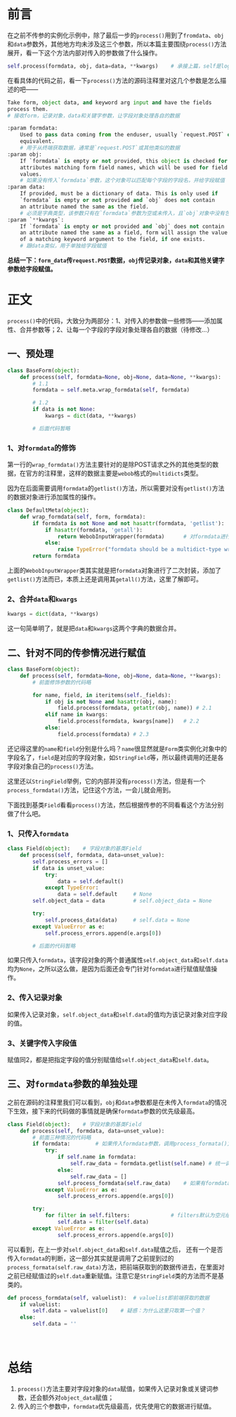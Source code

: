 # 前言

​	在之前不传参的实例化示例中，除了最后一步的`process()`用到了`fromdata`、`obj`和`data`参数外，其他地方均未涉及这三个参数，所以本篇主要围绕`process()`方法展开，看一下这个方法内部对传入的参数做了什么操作。

```python
self.process(formdata, obj, data=data, **kwargs)	# 承接上篇，self是login_form对象
```

​	在看具体的代码之前，看一下`process()`方法的源码注释里对这几个参数是怎么描述的吧——

```python
Take form, object data, and keyword arg input and have the fields
process them.
# 接收form，记录对象，data和关键字参数，让字段对象处理各自的数据

:param formdata:
	Used to pass data coming from the enduser, usually `request.POST` or
	equivalent.
    # 用于从终端获取数据，通常是`request.POST`或其他类似的数据
:param obj:
	If `formdata` is empty or not provided, this object is checked for
	attributes matching form field names, which will be used for field
	values.
    # 如果没有传入`formdata`参数，这个对象可以匹配每个字段的字段名，并给字段赋值
:param data:
	If provided, must be a dictionary of data. This is only used if
	`formdata` is empty or not provided and `obj` does not contain
	an attribute named the same as the field.
    # 必须是字典类型，该参数只有在`formdata`参数为空或未传入，且`obj`对象中没有包含跟字段名相同的属性时才起作用
:param `**kwargs`:
	If `formdata` is empty or not provided and `obj` does not contain
	an attribute named the same as a field, form will assign the value
	of a matching keyword argument to the field, if one exists.
    # 跟data类似，用于单独给字段赋值
```

​	**总结一下：`form_data`传`request.POST`数据，`obj`传记录对象，`data`和其他关键字参数给字段赋值。**



# 正文	

​	`process()`中的代码，大致分为两部分：1、对传入的参数做一些修饰——添加属性、合并参数等；2、让每一个字段的字段对象处理各自的数据（待修改...）

## 一、预处理

```python
class BaseForm(object):
    def process(self, formdata=None, obj=None, data=None, **kwargs):
        # 1.1
        formdata = self.meta.wrap_formdata(self, formdata)

        # 1.2
        if data is not None:
            kwargs = dict(data, **kwargs)

        # 后面代码暂略
```

### 1、对`formdata`的修饰

​	第一行的`wrap_formdata()`方法主要针对的是除POST请求之外的其他类型的数据，在官方的注释里，这样的数据主要是`webob`格式的`multidicts`类型。

​	因为在后面需要调用`formdata`的`getlist()`方法，所以需要对没有`getlist()`方法的数据对象进行添加属性的操作。

```python
class DefaultMeta(object):
    def wrap_formdata(self, form, formdata):
        if formdata is not None and not hasattr(formdata, 'getlist'):
            if hasattr(formdata, 'getall'):
                return WebobInputWrapper(formdata)		# 对formdata进行二次封装
            else:
                raise TypeError("formdata should be a multidict-type wrapper that supports the 					'getlist' method")
        return formdata
```

​	上面的`WebobInputWrapper`类其实就是把`formdata`对象进行了二次封装，添加了`getlist()`方法而已，本质上还是调用其`getall()`方法，这里了解即可。

### 2、合并`data`和`kwargs`

```python
kwargs = dict(data, **kwargs)
```

​	这一句简单明了，就是把`data`和`kwargs`这两个字典的数据合并。



## 二、针对不同的传参情况进行赋值

```python
class BaseForm(object):
    def process(self, formdata=None, obj=None, data=None, **kwargs):
        # 前面修饰参数的代码略

        for name, field, in iteritems(self._fields):
            if obj is not None and hasattr(obj, name):
                field.process(formdata, getattr(obj, name))	# 2.1
            elif name in kwargs:
                field.process(formdata, kwargs[name])	# 2.2
            else:
                field.process(formdata)	# 2.3
```

​	还记得这里的`name`和`field`分别是什么吗？`name`很显然就是`Form`类实例化对象中的字段名了，`field`是对应的字段对象，如`StringField`等，所以最终调用的还是各字段对象自己的`process()`方法。

​	这里还以`StringField`举例，它的内部并没有`process()`方法，但是有一个`process_formdata()`方法，记住这个方法，一会儿就会用到。

​	下面找到基类`Field`看看`process()`方法，然后根据传参的不同看看这个方法分别做了什么吧。

### 1、只传入`formdata`

```python
class Field(object):	# 字段对象的基类Field
    def process(self, formdata, data=unset_value):
        self.process_errors = []
        if data is unset_value:
            try:
                data = self.default()
            except TypeError:
                data = self.default		# None
        self.object_data = data			# self.object_data = None

        try:
            self.process_data(data)		# self.data = None
        except ValueError as e:
            self.process_errors.append(e.args[0])

        # 后面的代码暂略
```

​	如果只传入`formdata`，该字段对象的两个普通属性`self.object_data`和`self.data`均为`None`，之所以这么做，是因为后面还会专门针对`formdata`进行赋值赋值操作。

### 2、传入记录对象

​	如果传入记录对象，`self.object_data`和`self.data`的值均为该记录对象对应字段的值。

### 3、关键字传入字段值

​	赋值同2，都是把指定字段的值分别赋值给`self.object_data`和`self.data`。



## 三、对`formdata`参数的单独处理

​	之前在源码的注释里我们可以看到，`obj`和`data`参数都是在未传入`formdata`的情况下生效，接下来的代码做的事情就是确保`formdata`参数的优先级最高。

```python
class Field(object):	# 字段对象的基类Field
    def process(self, formdata, data=unset_value):
        # 前面三种情况的代码略
        if formdata:		# 如果传入formdata参数，调用process_formata()方法
            try:
                if self.name in formdata:
                    self.raw_data = formdata.getlist(self.name)	# 统一调用getlist()方法
                else:
                    self.raw_data = []
                self.process_formdata(self.raw_data)	# 如果有formdata，内部覆盖之前的self.data
            except ValueError as e:
                self.process_errors.append(e.args[0])

        try:
            for filter in self.filters:				# filters默认为空元组，这里暂时不研究
                self.data = filter(self.data)
        except ValueError as e:
                self.process_errors.append(e.args[0])
```

​	可以看到，在上一步对`self.object_data`和`self.data`赋值之后， 还有一个是否传入`formdata`的判断，这一部分其实就是调用了之前提到过的`process_formata(self.raw_data)`方法，把前端获取到的数据传进去，在里面对之前已经赋值过的`self.data`重新赋值。注意它是`StringField`类的方法而不是基类的。

```python
def process_formdata(self, valuelist):	# valuelist即前端获取的数据
    if valuelist:
        self.data = valuelist[0]	# 疑惑：为什么这里只取第一个值？
    else:
        self.data = ''
```

​	

# 总结

1. `process()`方法主要对字段对象的`data`赋值，如果传入记录对象或关键词参数，还会额外对`object_data`赋值；
2. 传入的三个参数中，`formdata`优先级最高，优先使用它的数据进行赋值。


